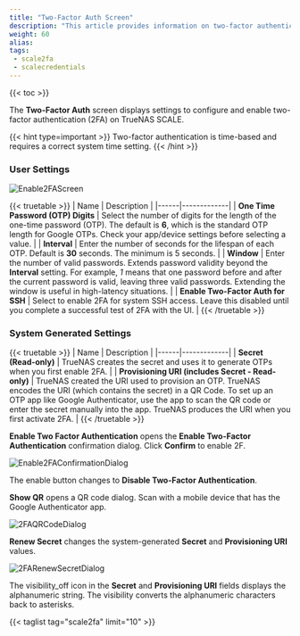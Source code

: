 ```yaml
---
title: "Two-Factor Auth Screen"
description: "This article provides information on two-factor authentication screen settings."
weight: 60
alias:
tags:
 - scale2fa
 - scalecredentials
---
```


{{< toc >}}

The **Two-Factor Auth** screen displays settings to configure and enable two-factor authentication (2FA) on TrueNAS SCALE.

{{< hint type=important >}}
Two-factor authentication is time-based and requires a correct system time setting.
{{< /hint >}}
### User Settings

![Enable2FAScreen](/images/SCALE/22.12/Enable2FAScreen.png "Enable 2FA User Settings")

{{< truetable >}}
| Name | Description |
|------|-------------|
| **One Time Password (OTP) Digits** | Select the number of digits for the length of the one-time password (OTP). The default is **6**, which is the standard OTP length for Google OTPs. Check your app/device settings before selecting a value. |
| **Interval** | Enter the number of seconds for the lifespan of each OTP. Default is **30** seconds. The minimum is 5 seconds. |
| **Window** | Enter the number of valid passwords. Extends password validity beyond the **Interval** setting. For example, *1* means that one password before and after the current password is valid, leaving three valid passwords. Extending the window is useful in high-latency situations. |
| **Enable Two-Factor Auth for SSH** | Select to enable 2FA for system SSH access. Leave this disabled until you complete a successful test of 2FA with the UI. |
{{< /truetable >}}

### System Generated Settings

{{< truetable >}}
| Name | Description |
|------|-------------|
| **Secret (Read-only)** | TrueNAS creates the secret and uses it to generate OTPs when you first enable 2FA. |
| **Provisioning URI (includes Secret - Read-only)** | TrueNAS created the URI used to provision an OTP. TrueNAS encodes the URI (which contains the secret) in a QR Code. To set up an OTP app like Google Authenticator, use the app to scan the QR code or enter the secret manually into the app. TrueNAS produces the URI when you first activate 2FA. |
{{< /truetable >}}

**Enable Two Factor Authentication** opens the **Enable Two-Factor Authentication** confirmation dialog. Click **Confirm** to enable 2F. 

![Enable2FAConfirmationDialog](/images/SCALE/22.02/Enable2FAConfirmationDialog.png "Enable 2FA")

The enable button changes to **Disable Two-Factor Authentication**. 

**Show QR** opens a QR code dialog. Scan with a mobile device that has the Google Authenticator app.

![2FAQRCodeDialog](/images/SCALE/22.02/2FAQRCodeDialog.png "2FA QR Code")

**Renew Secret** changes the system-generated **Secret** and **Provisioning URI** values. 

![2FARenewSecretDialog](/images/SCALE/22.02/2FARenewSecretDialog.png "2FA Renew Secret")

The <span class="material-icons">visibility_off</span> icon in the **Secret** and **Provisioning URI** fields displays the alphanumeric string. The <span class="material-icons">visibility</span> converts the alphanumeric characters back to asterisks.

{{< taglist tag="scale2fa" limit="10" >}}
